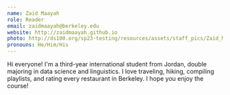 ```yaml
---
name: Zaid Maayah
role: Reader
email: zaidmaayah@berkeley.edu
website: http://zaidmaayah.github.io
photo: http://ds100.org/sp23-testing/resources/assets/staff_pics/Zaid_Maayah.png
pronouns: He/Him/His
---
```

Hi everyone! I'm a third-year international student from Jordan, double majoring in data science and linguistics. I love traveling, hiking, compiling playlists, and rating every restaurant in Berkeley. I hope you enjoy the course!
